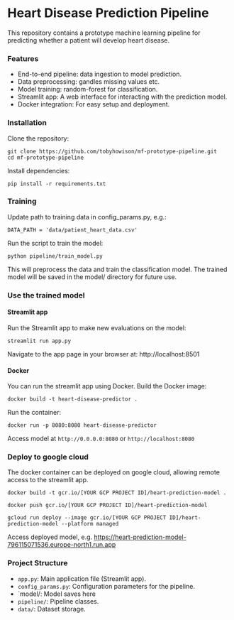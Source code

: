 # Heart Disease Prediction Pipeline

This repository contains a prototype machine learning pipeline for predicting whether a patient will develop heart disease.

### Features
* End-to-end pipeline: data ingestion to model prediction.
* Data preprocessing: gandles missing values etc.
* Model training: random-forest for classification.
* Streamlit app: A web interface for interacting with the prediction model.
* Docker integration: For easy setup and deployment.

### Installation
Clone the repository:
```commandline
git clone https://github.com/tobyhowison/mf-prototype-pipeline.git
cd mf-prototype-pipeline
```
Install dependencies:
```commandline
pip install -r requirements.txt
```

### Training
Update path to training data in config_params.py, e.g.:
```commandline
DATA_PATH = 'data/patient_heart_data.csv'
```
Run the script to train the model:
```commandline
python pipeline/train_model.py
```
This will preprocess the data and train the classification model. The trained model will be saved in the model/ directory for future use.

### Use the trained model

#### Streamlit app
Run the Streamlit app to make new evaluations on the model:
```commandline
streamlit run app.py
```
Navigate to the app page in your browser at:
http://localhost:8501

#### Docker
You can run the streamlit app using Docker. Build the Docker image:
```commandline
docker build -t heart-disease-predictor .
```
Run the container:
```commandline
docker run -p 8080:8080 heart-disease-predictor
```
Access model at `http://0.0.0.0:8080` or `http://localhost:8080`

### Deploy to google cloud
The docker container can be deployed on google cloud, allowing remote access to the streamlit app.

```commandline
docker build -t gcr.io/[YOUR GCP PROJECT ID]/heart-prediction-model . 
```

```commandline
docker push gcr.io/[YOUR GCP PROJECT ID]/heart-prediction-model  
```

```commandline
gcloud run deploy --image gcr.io/[YOUR GCP PROJECT ID]/heart-prediction-model --platform managed
```

Access deployed model, e.g.
https://heart-prediction-model-796115071536.europe-north1.run.app

### Project Structure

* `app.py`: Main application file (Streamlit app).
* `config_params.py`: Configuration parameters for the pipeline.
* `model/: Model saves here
* `pipeline/`: Pipeline classes.
* `data/`: Dataset storage.